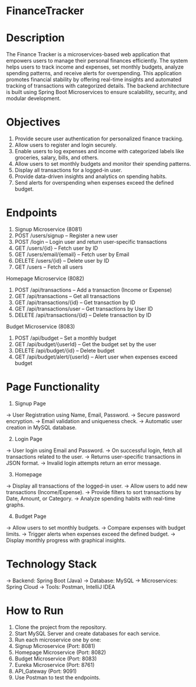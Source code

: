 # FinanceTracker

# Description

The Finance Tracker is a microservices-based web application that empowers users to manage their personal finances efficiently. The system helps users to track income and expenses, set monthly budgets, analyze spending patterns, and receive alerts for overspending. This application promotes financial stability by offering real-time insights and automated tracking of transactions with categorized details. The backend architecture is built using Spring Boot Microservices to ensure scalability, security, and modular development.



# Objectives

1. Provide secure user authentication for personalized finance tracking.
2. Allow users to register and login securely.
3. Enable users to log expenses and income with categorized labels like groceries, salary, bills, and others.
4. Allow users to set monthly budgets and monitor their spending patterns.
5. Display all transactions for a logged-in user.
6. Provide data-driven insights and analytics on spending habits.
7. Send alerts for overspending when expenses exceed the defined budget.

# Endpoints

1. Signup Microservice (8081)
2. POST /users/signup – Register a new user
3. POST /login – Login user and return user-specific transactions
4. GET /users/{id} – Fetch user by ID
5. GET /users/email/{email} – Fetch user by Email
6. DELETE /users/{id} – Delete user by ID
7. GET /users – Fetch all users

Homepage Microservice (8082)

1. POST /api/transactions – Add a transaction (Income or Expense)
2. GET /api/transactions – Get all transactions
3. GET /api/transactions/{id} – Get transaction by ID
4. GET /api/transactions/user – Get transactions by User ID
5. DELETE /api/transactions/{id} – Delete transaction by ID

Budget Microservice (8083)

1. POST /api/budget – Set a monthly budget
2. GET /api/budget/{userId} – Get the budget set by the user
3. DELETE /api/budget/{id} – Delete budget
4. GET /api/budget/alert/{userId} – Alert user when expenses exceed budget

# Page Functionality

1. Signup Page

-> User Registration using Name, Email, Password.
-> Secure password encryption.
-> Email validation and uniqueness check.
-> Automatic user creation in MySQL database.

2. Login Page

-> User login using Email and Password.
-> On successful login, fetch all transactions related to the user.
-> Returns user-specific transactions in JSON format.
-> Invalid login attempts return an error message.

3. Homepage

-> Display all transactions of the logged-in user.
-> Allow users to add new transactions (Income/Expense).
-> Provide filters to sort transactions by Date, Amount, or Category.
-> Analyze spending habits with real-time graphs.

4. Budget Page

-> Allow users to set monthly budgets.
-> Compare expenses with budget limits.
-> Trigger alerts when expenses exceed the defined budget.
-> Display monthly progress with graphical insights.


# Technology Stack

-> Backend: Spring Boot (Java)
-> Database: MySQL
-> Microservices: Spring Cloud
-> Tools: Postman, IntelliJ IDEA


# How to Run

1. Clone the project from the repository.
2. Start MySQL Server and create databases for each service.
3. Run each microservice one by one:
4. Signup Microservice (Port: 8081)
5. Homepage Microservice (Port: 8082)
6. Budget Microservice (Port: 8083)
7. Eureka Microservice (Port: 8761)
8. API_Gateway (Port: 9091)
9. Use Postman to test the endpoints.
